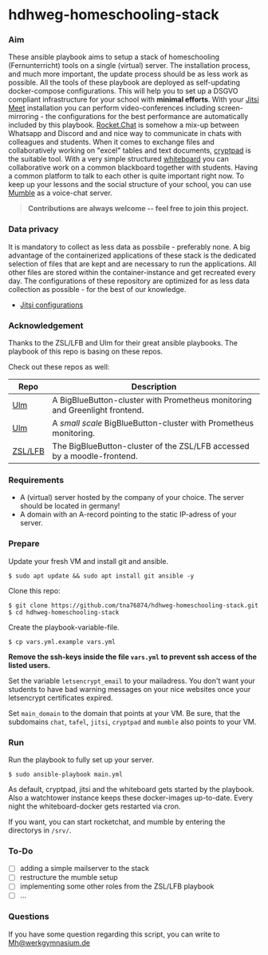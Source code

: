 # hdhweg-homeschooling-stack

### Aim

These ansible playbook aims to setup a stack of homeschooling (Fernunterricht) tools on a single (virtual) server. The installation process, and much more important, the update process should be as less work as possible. All the tools of these playbook are deployed as self-updating docker-compose configurations. This will help you to set up a DSGVO compliant infrastructure for your school with **minimal efforts**. With your [Jitsi Meet](https://github.com/jitsi/jitsi-meet)  installation you can perform video-conferences including screen-mirroring - the configurations for the best performance are automatically included by this playbook. [Rocket.Chat](https://github.com/RocketChat/Rocket.Chat) is somehow a mix-up between Whatsapp and Discord and and nice way to communicate in chats with colleagues and students. When it comes to exchange files and collaboratively working on "excel" tables and text documents, [cryptpad](https://github.com/xwiki-labs/cryptpad) is the suitable tool. With a very simple structured [whiteboard](https://github.com/cracker0dks/whiteboard) you can collaborative work on a common blackboard together with students. Having a common platform to talk to each other is quite important right now. To keep up your lessons and the social structure of your school, you can use [Mumble](https://www.mumble.info/) as a voice-chat server.

> **Contributions are always welcome -- feel free to join this project.**

### Data privacy

It is mandatory to collect as less data as possbile - preferably none. A big advantage of the containerized applications of these stack is the dedicated selection of files that are kept and are necessary to run the applications. All other files are stored within the container-instance and get recreated every day. The configurations of these repository are optimized for as less data collection as possible - for the best of our knowledge.

* [Jitsi configurations](roles/jitsi) 


### Acknowledgement

Thanks to the ZSL/LFB and Ulm for their great ansible playbooks. The playbook of this repo is basing on these repos.

Check out these repos as well:

| Repo 	| Description 	|
|---	|-----------------------------------------------------------------------------	|
| [Ulm](https://github.com/stadtulm/a13-ansible)  	| A BigBlueButton-cluster with Prometheus monitoring and Greenlight frontend. 	|
| [Ulm](https://github.com/verschwoerhaus/ansible-bbb-cluster)  	| A *small scale* BigBlueButton-cluster with Prometheus monitoring.           	|
| [ZSL/LFB](https://codeberg.org/DigitalSouveraeneSchule/bbb.git) 	| The BigBlueButton-cluster of the ZSL/LFB accessed by a moodle-frontend.     	|

### Requirements

* A (virtual) server hosted by the company of your choice. The server should be located in germany!
* A domain with an A-record pointing to the static IP-adress of your server.

### Prepare

Update your fresh VM and install git and ansible.

```
$ sudo apt update && sudo apt install git ansible -y
```

Clone this repo:
```
$ git clone https://github.com/tna76874/hdhweg-homeschooling-stack.git
$ cd hdhweg-homeschooling-stack
```

Create the playbook-variable-file.
```
$ cp vars.yml.example vars.yml
```

**Remove the ssh-keys inside the file `vars.yml` to prevent ssh access of the listed users.**

Set the variable `letsencrypt_email` to your mailadress. You don't want your students to have bad warning messages on your nice websites once your letsencrypt certificates expired.

Set `main_domain` to the domain that points at your VM. Be sure, that the subdomains `chat`, `tafel`, `jitsi`, `cryptpad` and `mumble` also points to your VM.

### Run

Run the playbook to fully set up your server.

```
$ sudo ansible-playbook main.yml
```

As default, cryptpad, jitsi and the whiteboard gets started by the playbook. Also a watchtower instance keeps these docker-images up-to-date. Every night the whiteboard-docker gets restarted via cron.

If you want, you can start rocketchat, and mumble by entering the directorys in  `/srv/`.

### To-Do

- [ ] adding a simple mailserver to the stack
- [ ] restructure the mumble setup
- [ ] implementing some other roles from the ZSL/LFB playbook
- [ ] ...

### Questions

If you have some question regarding this script, you can write to [Mh@werkgymnasium.de](mailto:Mh@werkgymnasium.de) 
